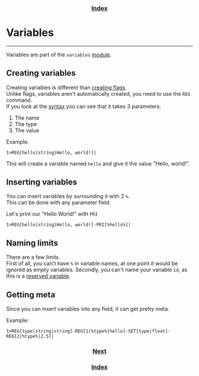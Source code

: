 <h3 align="center"><a href="index.html">Index</a></h3>

# Variables
-----

Variables are part of the `variables` [module](modules.html).  

## Creating variables
Creating variables is different than [creating flags](flags.html).  
Unlike flags, variables aren't automatically created, you need to use the `REG` command.  
If you look at the [syntax](syntax.html) you can see that it takes 3 parameters.  
1. The name
2. The type
3. The value

Example:
```
1>REG[hello|string|Hello, world!]|
```

This will create a variable named `hello` and give it the value "Hello, world!".  

## Inserting variables
You can insert variables by surrounding it with 2 `%`.  
This can be done with any parameter field.  

Let's print our "Hello World!" with `PRI`
```
1>REG[hello|string|Hello, world!]-PRI[%hello%]|
```

## Naming limits
There are a few limits.  
First of all, you can't have `%` in variable names, at one point it would be ignored as empty variables.
Secondly, you can't name your variable `id`, as this is a [reserved variable](fel-misc.html).

## Getting meta
Since you can insert variables into any field, it can get pretty meta.  

Example:
```
1>REG[type|string|string]-REG[1|%type%|hello]-SET[type|float]-REG[2|%type%|2.5]|
```

<h3 align="center"><a href="fel-misc.html">Next</a></h3>
<h3 align="center"><a href="index.html">Index</a></h3>
